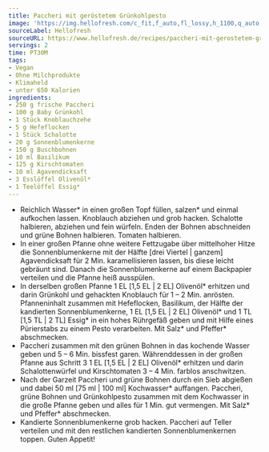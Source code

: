 ```yaml
---
title: Paccheri mit geröstetem Grünkohlpesto
image: 'https://img.hellofresh.com/c_fit,f_auto,fl_lossy,h_1100,q_auto,w_2600/hellofresh_s3/image/paccheri-mit-gerostetem-grunkohlpesto-70fe4314.jpg'
sourceLabel: Hellofresh
sourceURL: https://www.hellofresh.de/recipes/paccheri-mit-gerostetem-grunkohlpesto-61b896cc22509a628813303f
servings: 2
time: PT30M
tags:
- Vegan
- Ohne Milchprodukte
- Klimaheld
- unter 650 Kalorien
ingredients:
- 250 g frische Paccheri
- 100 g Baby Grünkohl
- 1 Stück Knoblauchzehe
- 5 g Hefeflocken
- 1 Stück Schalotte
- 20 g Sonnenblumenkerne
- 150 g Buschbohnen
- 10 ml Basilikum
- 125 g Kirschtomaten
- 10 ml Agavendicksaft
- 3 Esslöffel Olivenöl*
- 1 Teelöffel Essig*
---
```


- Reichlich Wasser\* in einen großen Topf füllen, salzen\* und einmal aufkochen lassen. Knoblauch abziehen und grob hacken. Schalotte halbieren, abziehen und fein würfeln. Enden der Bohnen abschneiden und grüne Bohnen halbieren. Tomaten halbieren.
- In einer großen Pfanne ohne weitere Fettzugabe über mittelhoher Hitze die Sonnenblumenkerne mit der Hälfte [drei Viertel | ganzem] Agavendicksaft für 2 Min. karamellisieren lassen, bis diese leicht gebräunt sind. Danach die Sonnenblumenkerne auf einem Backpapier verteilen und die Pfanne heiß ausspülen.
- In derselben großen Pfanne 1 EL [1,5 EL | 2 EL] Olivenöl\* erhitzen und darin Grünkohl und gehackten Knoblauch für 1 – 2 Min. anrösten. Pfanneninhalt zusammen mit Hefeflocken, Basilikum, der Hälfte der kandierten Sonnenblumenkerne, 1 EL [1,5 EL | 2 EL] Olivenöl\* und 1 TL [1,5 TL | 2 TL] Essig\* in ein hohes Rührgefäß geben und mit Hilfe eines Pürierstabs zu einem Pesto verarbeiten. Mit Salz\* und Pfeffer\* abschmecken.
- Paccheri zusammen mit den grünen Bohnen in das kochende Wasser geben und 5 – 6 Min. bissfest garen. Währenddessen in der großen Pfanne aus Schritt 3 1 EL [1,5 EL | 2 EL] Olivenöl\* erhitzen und darin Schalottenwürfel und Kirschtomaten 3 – 4 Min. farblos anschwitzen.
- Nach der Garzeit Paccheri und grüne Bohnen durch ein Sieb abgießen und dabei 50 ml [75 ml | 100 ml] Kochwasser\* auffangen. Paccheri, grüne Bohnen und Grünkohlpesto zusammen mit dem Kochwasser in die große Pfanne geben und alles für 1 Min. gut vermengen. Mit Salz\* und Pfeffer\* abschmecken.
- Kandierte Sonnenblumenkerne grob hacken. Paccheri auf Teller verteilen und mit den restlichen kandierten Sonnenblumenkernen toppen. Guten Appetit!
